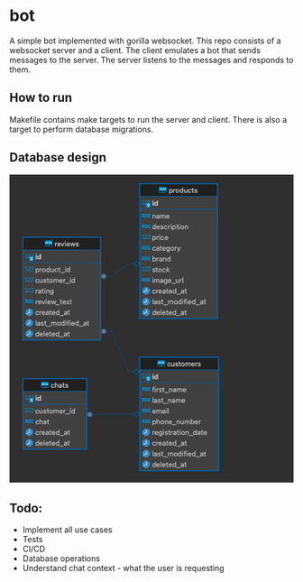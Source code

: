 # bot

A simple bot implemented with gorilla websocket. This repo consists of a websocket server and a client. The client emulates a bot that sends messages to the server. The server listens to the messages and responds to them.

## How to run

 Makefile contains make targets to run the server and client. There is also a target to perform database migrations.

## Database design

![DB](https://github.com/karthikraobr/bot/blob/main/db.png)


## Todo:

- Implement all use cases
- Tests
- CI/CD
- Database operations
- Understand chat context - what the user is requesting
